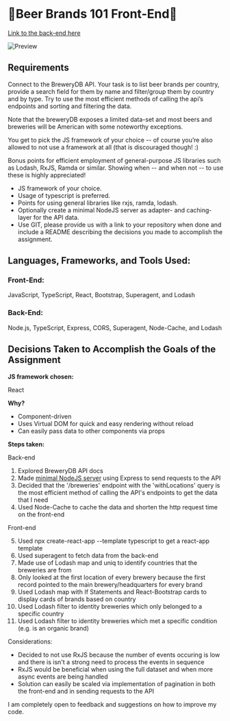 # 🍺Beer Brands 101 Front-End🍺

[Link to the back-end here](https://github.com/sneelagiri/beer-brands-101-back-end)

![Preview](https://i.imgur.com/pSynHZK.gif)

## Requirements
Connect to the BreweryDB API. Your task is to list beer brands
per country, provide a search field for them by name and filter/group them by country and by
type. Try to use the most efficient methods of calling the api’s endpoints and sorting and filtering
the data.

Note that the breweryDB exposes a limited data-set and most beers and breweries will be
American with some noteworthy exceptions.

You get to pick the JS framework of your choice -- of course you’re also allowed to not use a
framework at all (that is discouraged though! :)

Bonus points for efficient employment of general-purpose JS libraries such as Lodash, RxJS,
Ramda or similar. Showing when -- and when not -- to use these is highly appreciated!

* JS framework of your choice.
* Usage of typescript is preferred.
* Points for using general libraries like rxjs, ramda, lodash.
* Optionally create a minimal NodeJS server as adapter- and caching-layer for the API
data.
* Use GIT, please provide us with a link to your repository when done and include a
README describing the decisions you made to accomplish the assignment.

## Languages, Frameworks, and Tools Used:

### Front-End: 
JavaScript, TypeScript, React, Bootstrap, Superagent, and Lodash

### Back-End: 
Node.js, TypeScript, Express, CORS, Superagent, Node-Cache, and Lodash     

## Decisions Taken to Accomplish the Goals of the Assignment

**JS framework chosen:** 

React 

**Why?**
 
* Component-driven
* Uses Virtual DOM for quick and easy rendering without reload
* Can easily pass data to other components via props

**Steps taken:**

Back-end

1. Explored BreweryDB API docs
2. Made [minimal NodeJS server](https://github.com/sneelagiri/beer-brands-101-back-end) using Express to send requests to the API
3. Decided that the '/breweries' endpoint with the 'withLocations' query is the most efficient method of calling the API's endpoints to get the data that I need
4. Used Node-Cache to cache the data and shorten the http request time on the front-end

Front-end

5. Used npx create-react-app --template typescript to get a react-app template
6. Used superagent to fetch data from the back-end
7. Made use of Lodash map and uniq to identify countries that the breweries are from
8. Only looked at the first location of every brewery because the first record pointed to the main brewery/headquarters for every brand
9. Used Lodash map with If Statements and React-Bootstrap cards to display cards of brands based on country
10. Used Lodash filter to identity breweries which only belonged to a specific country
11. Used Lodash filter to identity breweries which met a specific condition (e.g. is an organic brand)

Considerations: 
* Decided to not use RxJS because the number of events occuring is low and there is isn't a strong need to process the events in sequence
* RxJS would be beneficial when using the full dataset and when more async events are being handled 
* Solution can easily be scaled via implementation of pagination in both the front-end and in sending requests to the API

I am completely open to feedback and suggestions on how to improve my code.




